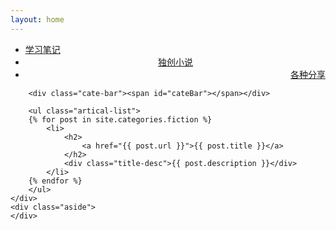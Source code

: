 ```yaml
---
layout: home
---
```


<div class="index-content fiction">
    <div class="section">
        <ul class="artical-cate">
            <li><a href="/"><span>学习笔记</span></a></li>
            <li class="on" style="text-align:center"><a href="/fiction"><span>独创小说</span></a></li>
            <li style="text-align:right"><a href="/share"><span>各种分享</span></a></li>
        </ul>

        <div class="cate-bar"><span id="cateBar"></span></div>

        <ul class="artical-list">
        {% for post in site.categories.fiction %}
            <li>
                <h2>
                    <a href="{{ post.url }}">{{ post.title }}</a>
                </h2>
                <div class="title-desc">{{ post.description }}</div>
            </li>
        {% endfor %}
        </ul>
    </div>
    <div class="aside">
    </div>
</div>
